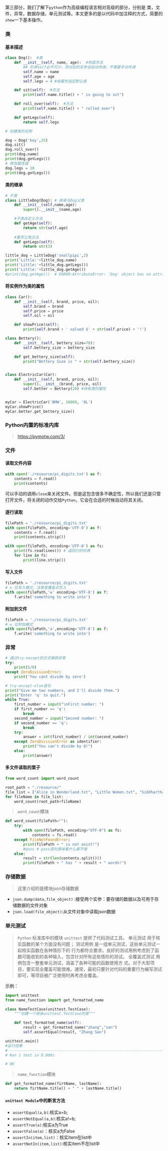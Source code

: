 第三部分，我们了解下`python`作为高级编程语言相对高级的部分，分别是
类，文件，异常，数据存储，单元测试等。本文更多的是以代码中加注释的方式，简要的`show`一下基本操作。

### 类

#### 基本描述

```python
class Dog():  #类
    def __init__(self, name, age):  #构造方法
        ## 形参self必不可少，而对应的实参会自动传递，不需要手动传递
        self.name = name
        self.age = age
        self.legs = 4 #给属性指定默认值

    def sit(self):  #方法
        print(self.name.title() + " is going to sit")

    def roll_over(self):  #方法
        print(self.name.title() + " rolled over")

    def getLegs(self):
        return self.legs

# 创建类的实例

dog = Dog('key',25)
dog.sit()
dog.roll_over()
print(dog.name)
print(dog.getLegs())
# 修改属性值
dog.legs = 10
print(dog.getLegs())
```

#### 类的继承

```python
# 子类
class LittleDog(Dog): # 继承与Dog父类
    def __init__(self,name,age):
        super().__init__(name,age)

    #子类自定义方法
    def getAge(self):
        return str(self.age)
    
    #重写父类方法
    def getLegs(self):
        return str(3)

little_dog = LittleDog('smallpipi',2)
print('Little:'+little_dog.name)
print('Little:'+little_dog.getLegs())
print('Little:'+little_dog.getAge())
#print(dog.getAge())  # ERROR:AttributeError: 'Dog' object has no attribute 'getAge'
```

#### 将实例作为类的属性

```python
class Car():
    def __init__(self, brand, price, oil):
        self.brand = brand
        self.price = price
        self.oil = oil

    def showPrice(self):
        print(self.brand + ' valued $' + str(self.price) + '!')

class Bettery():
    def __init__(self, bettery_size=70):
        self.bettery_size = bettery_size

    def get_bettery_size(self):
        print("Bettery Size is " + str(self.bettery_size))


class ElectricCar(Car):
    def __init__(self, brand, price, oil):
        super().__init__(brand, price, oil)
        self.better = Bettery(20) #持有类的属性


myCar = ElectricCar('BMW', 10000, '8L')
myCar.showPrice()
myCar.better.get_bettery_size()
```

### Python内置的标准内库

> https://pymotw.com/3/


### 文件

#### 读取文件内容

```python
with open('./resource/pi_digits.txt') as f:
    contents = f.read()
    print(contents)
```

可以手动的调用`close`来关闭文件。但是这包含很多不确定性，所以我们还是只管打开文件，将关闭的动作交给`Python`，它会在合适的时候自动将其关闭。



#### 逐行读取

```python
filePath = './resource/pi_digits.txt'
with open(filePath, encoding='UTF-8') as f:
    contents = f.read()
    print(contents.strip())

with open(filePath, encoding='UTF-8') as fs:
    print(fs.readlines()) # 返回行的列表
    for line in fs:
        print(line.strip())
```

#### 写入文件

```python
filePath = './resource/pi_digits.txt'
# w 位写入模式，注意是覆盖式写入
with open(filePath,'w' encoding='UTF-8') as f:
    f.write('something to write into')
```

#### 附加到文件
```python
filePath = './resource/pi_digits.txt'
# w 位附加模式
with open(filePath,'a',encoding='UTF-8') as f:
    f.write('something to write into')
```

### 异常

```python
# 通过try-except的方式捕获异常
try:
    print(5/0)
except ZeroDivisionError:
    print('You cant divide by zero')
``` 

```python
# try-except-else语句
print("Give me two numbers, and I'll divide them.")
print("Enter 'q' to quit.")
while True:
    first_number = input("\nFirst number: ")
    if first_number == 'q':
        break
    second_number = input("Second number: ")
    if second_number == 'q':
        break
    try:
        answer = int(first_number) / int(second_number)
    except ZeroDivisionError as identifier:
        print("You can't divide by 0!")
    else:
        print(answer)

```

#### 多文件读取的栗子

```python
from word_count import word_count

root_path = "./resource/"
file_list = ["Alice in Wonderland.txt", "Little Women.txt", "Siddhartha.txt","yamade.txt"]
for fileName in file_list:
    word_count(root_path+fileName)

```

> `word_count`模块

```python
def word_count(filePath=""):
    try:
        with open(filePath, encoding="UTF-8") as fs:
            contents = fs.read()
    except FileNotFoundError:
        print(filePath + " is not exist!")
        #pass # pass语句意味着什么都不做
    else:
        result = str(len(contents.split()))
        print(filePath + " has " + result + " words!")

```

### 存储数据

> 这里介绍的是模块json存储数据

* `json.dump(data,file_object)` :接受两个实参：要存储的数据以及可用于存储数据的文件对象
* `json.load(file_object)`:从文件对象中读取json数据

### 单元测试

> `Python` 标准库中的模块 `unittest` 提供了代码测试工具。 单元测试 用于核实函数的某个方面没有问题； 测试用例 是一组单元测试，这些单元测试一起核实函数在各种情形下的
行为都符合要求。良好的测试用例考虑到了函数可能收到的各种输入，包含针对所有这些情形的测试。 全覆盖式测试 用例包含一整套单元测试，涵盖了各种可能的函数使用方
式。对于大型项目，要实现全覆盖可能很难。通常，最初只要针对代码的重要行为编写测试即可，等项目被广泛使用时再考虑全覆盖。

示例：

```python
import unittest
from name_function import get_formatted_name

class NameTestCase(unittest.TestCase):
    """创建一个继承unittest.TestCase的类"""

    def test_formatted_name(self):
        result = get_formatted_name("zhang","san")
        self.assertEqual(result, "Zhang San")

unittest.main()
#运行结果
# ----------------------------------------------------------------------
# Ran 1 test in 0.000s

# OK
```

> `name_function`模块

```python
def get_formatted_name(firtName, lastName):
    return firtName.title() + " " + lastName.title()

```

#### `unittest Module`中的断言方法

* `assertEqual(a,b)`:核实a=b;
* `assertNotEqual(a,b)`:核实a!=b;
* `assertTrue(a)`:核实a为True
* `assertFalse(a)`：核实a为False
* `assertIn(item,list)`：核实item在list中
* `assertNotIn(item,list)`:核实item不在list中